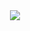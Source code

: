 <div align="center">
  <a href="https://github.com/frontful/frontful-model">
    <img heigth="75" src="http://www.frontful.com/assets/packages/model.png">
  </a>
</div>
